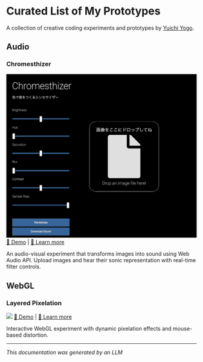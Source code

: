 # Curated List of My Prototypes

A collection of creative coding experiments and prototypes by [Yuichi Yogo](https://github.com/yuichkun).


## Audio

### Chromesthizer

![](https://raw.githubusercontent.com/yuichkun/chromesthizer/master/chromesthizer.gif)
[🔗 Demo](https://chromesthizer.vercel.app/) | [📝 Learn more](./prototypes/chromesthizer/README.md)

An audio-visual experiment that transforms images into sound using Web Audio API. Upload images and hear their sonic representation with real-time filter controls.

## WebGL

### Layered Pixelation

![](./prototypes/layered-pixelation/screenshot.gif)
[🔗 Demo](https://layered-pixelation.vercel.app/) | [📝 Learn more](./prototypes/layered-pixelation/README.md)

Interactive WebGL experiment with dynamic pixelation effects and mouse-based distortion.

---
*This documentation was generated by an LLM*
